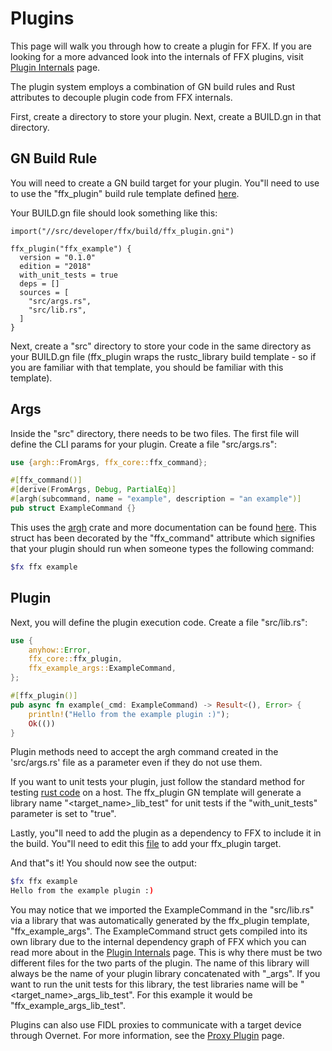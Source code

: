 # Plugins

This page will walk you through how to create a plugin for FFX. If you are
looking for a more advanced look into the internals of FFX plugins, visit
[Plugin Internals](plugin-internals.md) page.

The plugin system employs a combination of GN build rules and Rust attributes
to decouple plugin code from FFX internals.

First, create a directory to store your plugin. Next, create a BUILD.gn in that
directory.

## GN Build Rule

You will need to create a GN build target for your plugin. You"ll need to use
to use the "ffx_plugin" build rule template defined
[here](https://fuchsia.googlesource.com/fuchsia/+/refs/heads/master/src/developer/ffx/build/ffx_plugin.gni).

Your BUILD.gn file should look something like this:

```GN
import("//src/developer/ffx/build/ffx_plugin.gni")

ffx_plugin("ffx_example") {
  version = "0.1.0"
  edition = "2018"
  with_unit_tests = true
  deps = []
  sources = [
    "src/args.rs",
    "src/lib.rs",
  ]
}
```

Next, create a "src" directory to store your code in the same directory as your
BUILD.gn file (ffx_plugin wraps the rustc_library build template - so if you
are familiar with that template, you should be familiar with this template).

## Args

Inside the "src" directory, there needs to be two files. The first file will
define the CLI params for your plugin. Create a file "src/args.rs":

```rust
use {argh::FromArgs, ffx_core::ffx_command};

#[ffx_command()]
#[derive(FromArgs, Debug, PartialEq)]
#[argh(subcommand, name = "example", description = "an example")]
pub struct ExampleCommand {}
```

This uses the [argh](https://docs.rs/argh/0.1.3/argh/) crate and more
documentation can be found [here](https://docs.rs/argh/0.1.3/argh/). This
struct has been decorated by the "ffx_command" attribute which signifies that
your plugin should run when someone types the following command:

```sh
$fx ffx example
```

## Plugin

Next, you will define the plugin execution code.  Create a file "src/lib.rs":

```rust
use {
    anyhow::Error,
    ffx_core::ffx_plugin,
    ffx_example_args::ExampleCommand,
};

#[ffx_plugin()]
pub async fn example(_cmd: ExampleCommand) -> Result<(), Error> {
    println!("Hello from the example plugin :)");
    Ok(())
}
```

Plugin methods need to accept the argh command created in the 'src/args.rs'
file as a parameter even if they do not use them.

If you want to unit tests your plugin, just follow the standard method for
testing [rust code](fuchsia.dev/fuchsia-src/development/languages/rust/testing)
on a host. The ffx_plugin GN template will generate a library name
"<target_name>_lib_test" for unit tests if the "with_unit_tests" parameter is
set to "true".

Lastly, you"ll need to add the plugin as a dependency to FFX to include it in
the build. You"ll need to edit this
[file](https://fuchsia.googlesource.com/fuchsia/+/refs/heads/master/src/developer/ffx/BUILD.gn#23)
to add your ffx_plugin target.

And that"s it!  You should now see the output:
```sh
$fx ffx example
Hello from the example plugin :)
```

You may notice that we imported the ExampleCommand in the "src/lib.rs" via a
library that was automatically generated by the ffx_plugin template,
"ffx_example_args". The ExampleCommand struct gets compiled into its own
library due to the internal dependency graph of FFX which you can read more
about in the [Plugin Internals](plugin-internals.md) page. This is why there
must be two different files for the two parts of the plugin. The name of this
library will always be the name of your plugin library concatenated with
"_args". If you want to run the unit tests for this library, the test libraries
name will be "<target_name>_args_lib_test". For this example it would be
"ffx_example_args_lib_test".

Plugins can also use FIDL proxies to communicate with a target device through
Overnet. For more information, see the [Proxy Plugin](proxy-plugin.md) page.



